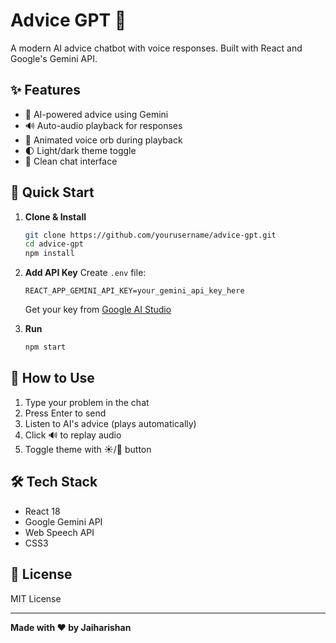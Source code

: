 # Advice GPT 🤖

A modern AI advice chatbot with voice responses. Built with React and Google's Gemini API.

## ✨ Features

- 🤖 AI-powered advice using Gemini
- 🔊 Auto-audio playback for responses
- 🎵 Animated voice orb during playback
- 🌓 Light/dark theme toggle
- 💬 Clean chat interface

## 🚀 Quick Start

1. **Clone & Install**
   ```bash
   git clone https://github.com/yourusername/advice-gpt.git
   cd advice-gpt
   npm install
   ```

2. **Add API Key**
   Create `.env` file:
   ```env
   REACT_APP_GEMINI_API_KEY=your_gemini_api_key_here
   ```
   Get your key from [Google AI Studio](https://aistudio.google.com/app/apikey)

3. **Run**
   ```bash
   npm start
   ```

## 🎯 How to Use

1. Type your problem in the chat
2. Press Enter to send
3. Listen to AI's advice (plays automatically)
4. Click 🔊 to replay audio
5. Toggle theme with ☀️/🌙 button

## 🛠️ Tech Stack

- React 18
- Google Gemini API
- Web Speech API
- CSS3

## 📝 License

MIT License

---

**Made with ❤️ by Jaiharishan**
